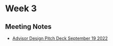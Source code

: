 # Week 3

## Meeting Notes

- [Advisor Design Pitch Deck September 19 2022](./Advisor%20Pitch%20V1.0.0.pdf)
